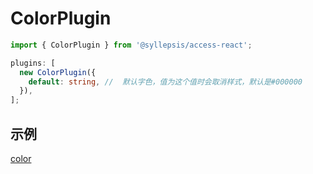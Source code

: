 # ColorPlugin <!-- {docsify-ignore-all} -->

```typescript
import { ColorPlugin } from '@syllepsis/access-react';

plugins: [
  new ColorPlugin({
    default: string, //  默认字色，值为这个值时会取消样式，默认是#000000
  }),
];
```

## 示例

[color](https://codesandbox.io/embed/plugin-color-g18vz?hidenavigation=1 ':include :type=iframe width=100% height=500px')
